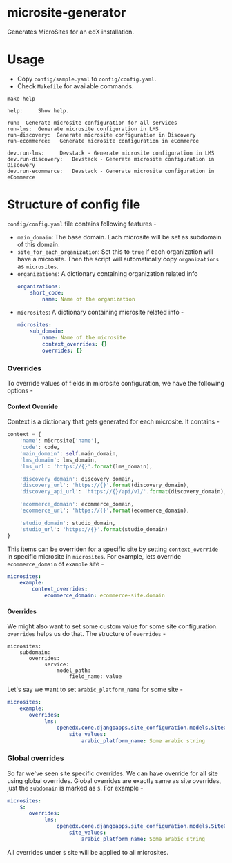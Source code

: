 # microsite-generator

Generates MicroSites for an edX installation.

# Usage

- Copy `config/sample.yaml` to `config/config.yaml`.
- Check `Makefile` for available commands.
```
make help

help:     Show help.

run:  Generate microsite configuration for all services
run-lms:  Generate microsite configuration in LMS
run-discovery:  Generate microsite configuration in Discovery
run-ecommerce:   Generate microsite configuration in eCommerce

dev.run-lms:     Devstack - Generate microsite configuration in LMS
dev.run-discovery:   Devstack - Generate microsite configuration in Discovery
dev.run-ecommerce:   Devstack - Generate microsite configuration in eCommerce
```
# Structure of config file

`config/config.yaml` file contains following features -

- `main_domain`: The base domain. Each microsite will be set as subdomain of this domain.
- `site_for_each_organization`: Set this to `true` if each organization will have a microsite. Then the script will automatically copy `organizations` as `microsites`.
- `organizations`: A dictionary containing organization related info
    ```yaml
    organizations:
        short_code:
            name: Name of the organization
    ```
- `microsites`: A dictionary containing microsite related info -
    ```yaml
    microsites:
        sub_domain:
            name: Name of the microsite
            context_overrides: {}
            overrides: {}
    ```

### Overrides
To override values of fields in microsite configuration, we have the following options -

#### Context Override

Context is a dictionary that gets generated for each microsite. It contains -

```python
context = {
    'name': microsite['name'],
    'code': code,
    'main_domain': self.main_domain,
    'lms_domain': lms_domain,
    'lms_url': 'https://{}'.format(lms_domain),

    'discovery_domain': discovery_domain,
    'discovery_url': 'https://{}'.format(discovery_domain),
    'discovery_api_url': 'https://{}/api/v1/'.format(discovery_domain),

    'ecommerce_domain': ecommerce_domain,
    'ecommerce_url': 'https://{}'.format(ecommerce_domain),

    'studio_domain': studio_domain,
    'studio_url': 'https://{}'.format(studio_domain)
}
```

This items can be overriden for a specific site by setting `context_override` in specific microsite in `microsites`. For example, lets override `ecommerce_domain` of `example` site -

```yaml
microsites:
    example:
        context_overrides:
            ecommerce_domain: ecommerce-site.domain

```

#### Overrides

We might also want to set some custom value for some site configuration. `overrides` helps us do that. The structure of `overrides` -
```
microsites:
    subdomain:
       overrides:
            service:
                model_path:
                    field_name: value
```

Let's say we want to set `arabic_platform_name` for some site -

```yaml
microsites:
    example:
       overrides:
            lms:
                openedx.core.djangoapps.site_configuration.models.SiteConfiguration:
                    site_values:
                        arabic_platform_name: Some arabic string
```

### Global overrides
So far we've seen site specific overrides. We can have override for all site using global overrides. Global overrides are exactly same as site overrides, just the `subdomain` is marked as `$`. For example -
```yaml
microsites:
    $:
       overrides:
            lms:
                openedx.core.djangoapps.site_configuration.models.SiteConfiguration:
                    site_values:
                        arabic_platform_name: Some arabic string
```

All overrides under `$` site will be applied to all microsites.
